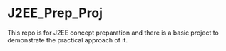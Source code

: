 # J2EE_Prep_Proj
This repo is for J2EE concept preparation and there is a basic project to demonstrate the practical approach of it.
